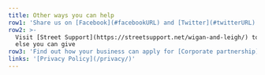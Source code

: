 ```yaml
---
title: Other ways you can help
row1: 'Share us on [Facebook](#facebookURL) and [Twitter](#twitterURL)'
row2: >-
  Visit [Street Support](https://streetsupport.net/wigan-and-leigh/) to see what
  else you can give
row3: 'Find out how your business can apply for [Corporate partnership](#todo)'
links: '[Privacy Policy](/privacy/)'
---
```



